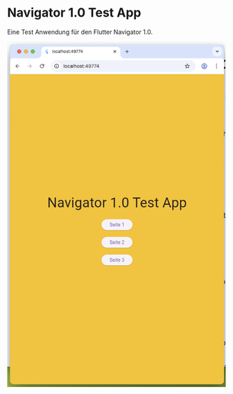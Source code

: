 # Navigator 1.0 Test App

Eine Test Anwendung für den Flutter Navigator 1.0.

<img title="Navigator 1.0" alt="Alt text" src="assets/screenshot.png">
